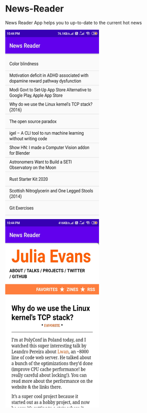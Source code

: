 # News-Reader

News Reader App
 helps you to up-to-date to the current hot news
 
 <img src="https://github.com/DK-UK/News-Reader/blob/master/Screenshot_2020-10-03-22-44-11-124_com.developer.dk.sqlitedemo.jpg" width="300" height="600">  <img src="https://github.com/DK-UK/News-Reader/blob/master/Screenshot_2020-10-03-22-44-45-378_com.developer.dk.sqlitedemo.jpg" width="300" height="600">

